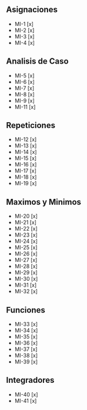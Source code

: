 ## Asignaciones
- MI-1 [x]
- MI-2 [x]
- MI-3 [x]
- MI-4 [x]

## Analisis de Caso
- MI-5 [x]
- MI-6 [x]
- MI-7 [x]
- MI-8 [x]
- MI-9 [x]
- MI-11 [x]

## Repeticiones
- MI-12 [x]
- MI-13 [x]
- MI-14 [x]
- MI-15 [x]
- MI-16 [x]
- MI-17 [x]
- MI-18 [x]
- MI-19 [x]

## Maximos y Minimos
- MI-20 [x]
- MI-21 [x]
- MI-22 [x]
- MI-23 [x]
- MI-24 [x]
- MI-25 [x]
- MI-26 [x]
- MI-27 [x]
- MI-28 [x]
- MI-29 [x]
- MI-30 [x]
- MI-31 [x]
- MI-32 [x]

## Funciones
- MI-33 [x]
- MI-34 [x]
- MI-35 [x]
- MI-36 [x]
- MI-37 [x]
- MI-38 [x]
- MI-39 [x]

## Integradores
- MI-40 [x]
- MI-41 [x]